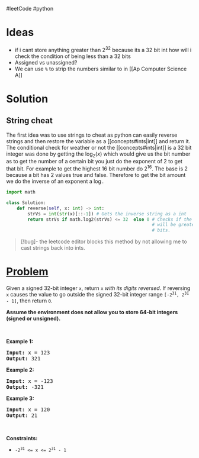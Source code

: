 #leetCode #python 

# Ideas 
- if i cant store anything greater than $2^{32}$ because its a 32 bit int how will i check the condition of being less than a 32 bits
- Assigned vs unassigned?
- We can use `%` to strip the numbers similar to in [[Ap Computer Science A]]


# Solution


## String cheat 
The first idea was to use strings to cheat as python can easily reverse strings and then restore the variable as a [[concepts#ints|int]] and return it. The conditional check for weather or not the [[concepts#ints|int]] is a 32 bit integer was done by getting the $\log_{2}(x)$  which would give us the bit number as to get the number of a certain bit you just do the exponent of $2$ to get that bit. For example to get the highest $16$ bit number do $2^{16}$. The base is $2$ because a bit has $2$ values true and false. Therefore to get the bit amount we do the inverse of an exponent a $\log$.

``` python
import math

class Solution:
    def reverse(self, x: int) -> int:
        strVs = int(str(x)[::-1]) # Gets the inverse string as a int 
        return strVs if math.log2(strVs) <= 32  else 0 # Checks if the value 
													   # will be greater than 32
													   # bits.
 ```


> [!bug]- 
> the leetcode editor blocks this method by not allowing me to cast strings back into ints. 





# [Problem](https://leetcode.com/problems/reverse-integer/) 
<div class="xFUwe" data-track-load="description_content"><p>Given a signed 32-bit integer <code>x</code>, return <code>x</code><em> with its digits reversed</em>. If reversing <code>x</code> causes the value to go outside the signed 32-bit integer range <code>[-2<sup>31</sup>, 2<sup>31</sup> - 1]</code>, then return <code>0</code>.</p>

<p><strong>Assume the environment does not allow you to store 64-bit integers (signed or unsigned).</strong></p>

<p>&nbsp;</p>
<p><strong class="example">Example 1:</strong></p>

<pre><strong>Input:</strong> x = 123
<strong>Output:</strong> 321
</pre>

<p><strong class="example">Example 2:</strong></p>

<pre><strong>Input:</strong> x = -123
<strong>Output:</strong> -321
</pre>

<p><strong class="example">Example 3:</strong></p>

<pre><strong>Input:</strong> x = 120
<strong>Output:</strong> 21
</pre>

<p>&nbsp;</p>
<p><strong>Constraints:</strong></p>

<ul>
	<li><code>-2<sup>31</sup> &lt;= x &lt;= 2<sup>31</sup> - 1</code></li>
</ul>
</div>